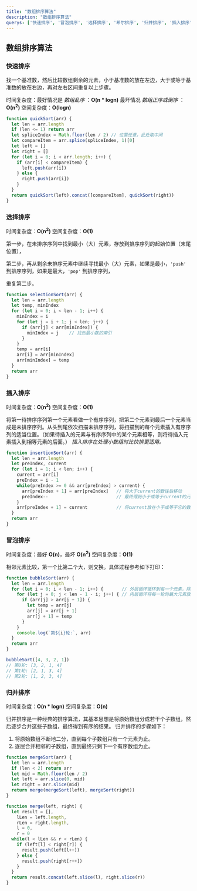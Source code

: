 ```yaml
---
title: "数组排序算法"
description: "数组排序算法"
querys: ['快速排序', '冒泡排序', '选择排序', '希尔排序', '归并排序', '插入排序']
---
```


## 数组排序算法

### 快速排序

找一个基准数，然后比较数组剩余的元素，小于基准数的放在左边，大于或等于基准数的放在右边，再对左右区间重复以上步骤。

时间复杂度：最好情况是 _数组乱序_ ：**O(n * logn)** 最坏情况 _数组正序或倒序_ ：**O(n<sup>2</sup>)**
空间复杂度：**O(logn)**

```js
function quickSort(arr) {
  let len = arr.length
  if (len <= 1) return arr
  let spliceIndex = Math.floor(len / 2) // 位置任意，此处取中间
  let compareItem = arr.splice(spliceIndex, 1)[0]
  let left = []
  let right = []
  for (let i = 0; i < arr.length; i++) {
    if (arr[i] < compareItem) {
      left.push(arr[i])
    } else {
      right.push(arr[i])
    }
  }
  return quickSort(left).concat([compareItem], quickSort(right))
}
```

### 选择排序

时间复杂度：**O(n<sup>2</sup>)**
空间复杂度：**O(1)**

第一步，在未排序序列中找到最小（大）元素，存放到排序序列的起始位置（末尾位置），

第二步，再从剩余未排序元素中继续寻找最小（大）元素，如果是最小，`'push'` 到排序序列，如果是最大，`'pop'` 到排序序列，

重复第二步。

```js
function selectionSort(arr) {
  let len = arr.length
  let temp, minIndex
  for (let i = 0; i < len - 1; i++) {
    minIndex = i
    for (let j = i + 1; j < len; j++) {
      if (arr[j] < arr[minIndex]) {
        minIndex = j    // 找到最小数的索引
      }
    }
    temp = arr[i]
    arr[i] = arr[minIndex]
    arr[minIndex] = temp
  }
  return arr
}
```
### 插入排序

时间复杂度：**O(n<sup>2</sup>)**
空间复杂度：**O(1)**

将第一待排序序列第一个元素看做一个有序序列，把第二个元素到最后一个元素当成是未排序序列。从头到尾依次扫描未排序序列，将扫描到的每个元素插入有序序列的适当位置。（如果待插入的元素与有序序列中的某个元素相等，则将待插入元素插入到相等元素的后面。） _插入排序在处理小数组时比快排更适用。_

```js
function insertionSort(arr) {
  let len = arr.length
  let preIndex, current
  for (let i = 1; i < len; i++) {
    current = arr[i]
    preIndex = i - 1
    while(preIndex >= 0 && arr[preIndex] > current) {
      arr[preIndex + 1] = arr[preIndex]   // 将大于current的数往后移动
      preIndex--                          // 最终得到小于或等于current的元素索引
    }
    arr[preIndex + 1] = current           // 将current放在小于或等于它的数后
  }
  return arr
}
```

### 冒泡排序

时间复杂度：最好 **O(n)**，最坏 **O(n<sup>2</sup>)**
空间复杂度：**O(1)**

相邻元素比较，第一个比第二个大，则交换。具体过程参考如下打印：

```js
function bubbleSort(arr) {
  let len = arr.length
  for (let i = 0; i < len - 1; i++) {       // 外层循环循环到每一个元素，除了最后一个元素
    for (let j = 0; j < len - 1 - i; j++) { // 内层循环将每一轮的最大元素放到最后， len - 1 - i 是因为倒数i个数已经是排序了的
      if (arr[j] > arr[j + 1]) {
        let temp = arr[j]
        arr[j] = arr[j + 1]
        arr[j + 1] = temp
      }
    }
    console.log(`第${i}轮:`, arr)
  }
  return arr
}

bubbleSort([4, 3, 2, 1])
// 第0轮: [3, 2, 1, 4]
// 第1轮: [2, 1, 3, 4]
// 第2轮: [1, 2, 3, 4]
```

### 归并排序

时间复杂度：**O(n * logn)**
空间复杂度：**O(n)**

归并排序是一种经典的排序算法，其基本思想是将原始数组分成若干个子数组，然后逐步合并这些子数组，最终得到有序的结果。
归并排序的步骤如下：
1. 将原始数组不断地二分，直到每个子数组只有一个元素为止。
2. 逐层合并相邻的子数组，直到最终只剩下一个有序数组为止。

```js
function mergeSort(arr) {
  let len = arr.length
  if (len < 2) return arr
  let mid = Math.floor(len / 2)
  let left = arr.slice(0, mid)
  let right = arr.slice(mid)
  return merge(mergeSort(left), mergeSort(right))
}

function merge(left, right) {
  let result = [],
    lLen = left.length,
    rLen = right.length,
    l = 0,
    r = 0
  while(l < lLen && r < rLen) {
    if (left[l] < right[r]) {
      result.push(left[l++])
    } else {
      result.push(right[r++])
    }
  }
  return result.concat(left.slice(l), right.slice(r))
}
```